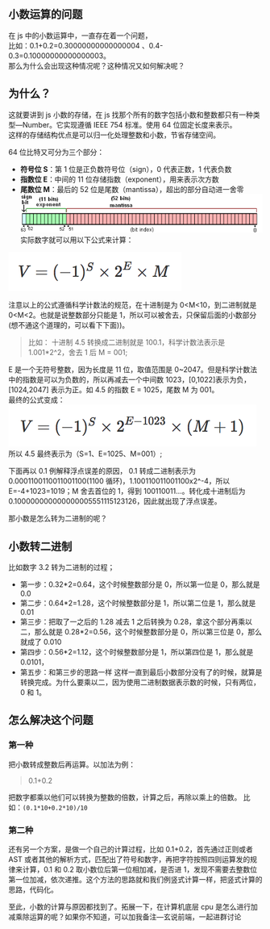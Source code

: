 ## 小数运算的问题

在 js 中的小数运算中，一直存在着一个问题，  
比如：0.1+0.2=0.30000000000000004 、0.4-0.3=0.10000000000000003。  
那么为什么会出现这种情况呢？这种情况又如何解决呢？

## 为什么？

这就要讲到 js 小数的存储，在 js 找那个所有的数字包括小数和整数都只有一种类型—Number。它实现遵循 IEEE 754 标准。使用 64 位固定长度来表示。  
这样的存储结构优点是可以归一化处理整数和小数，节省存储空间。

64 位比特又可分为三个部分：

- **符号位 S**：第 1 位是正负数符号位（sign），0 代表正数，1 代表负数
- **指数位 E**：中间的 11 位存储指数（exponent），用来表示次方数
- **尾数位 M**：最后的 52 位是尾数（mantissa），超出的部分自动进一舍零
  ![](./b1.png)
  实际数字就可以用以下公式来计算：

![](./b2.png)

注意以上的公式遵循科学计数法的规范，在十进制是为 0<M<10，到二进制就是 0<M<2。也就是说整数部分只能是 1，所以可以被舍去，只保留后面的小数部分(想不通这个道理的，可以看下下面))。

> 比如： 十进制 4.5 转换成二进制就是 100.1，科学计数法表示是 1.001\*2^2，舍去 1 后 M = 001;

E 是一个无符号整数，因为长度是 11 位，取值范围是 0~2047。但是科学计数法中的指数是可以为负数的，所以再减去一个中间数 1023，[0,1022]表示为负，[1024,2047] 表示为正。如 4.5 的指数 E = 1025，尾数 M 为 001。  
最终的公式变成：
![](./b3.png)
所以 4.5 最终表示为（S=1、E=1025、M=001）;

下面再以 0.1 例解释浮点误差的原因， 0.1 转成二进制表示为 0.0001100110011001100(1100 循环)，1.100110011001100x2^-4，所以 E=-4+1023=1019；M 舍去首位的 1，得到 100110011...。转化成十进制后为 0.100000000000000005551115123126，因此就出现了浮点误差。

那小数是怎么转为二进制的呢？

## 小数转二进制

比如数字 3.2 转为二进制的过程；

- 第一步：0.32\*2=0.64，这个时候整数部分是 0，所以第一位是 0，那么就是 0.0
- 第二步：0.64\*2=1.28，这个时候整数部分是 1，所以第二位是 1，那么就是 0.01
- 第三步：把取了一之后的 1.28 减去 1 之后转换为 0.28，拿这个部分再乘以二，那么就是 0.28\*2=0.56，这个时候整数部分是 0，所以第三位是 0，那么就成了 0.010
- 第四步：0.56\*2=1.12，这个时候整数部分是 1，所以第四位是 1，那么就是 0.0101，
- 第五步：和第三步的思路一样
  这样一直到最后小数部分没有了的时候，就算是转换完成。为什么要乘以二，因为使用二进制数据表示数的时候，只有两位，0 和 1。

## 怎么解决这个问题

### 第一种

把小数转成整数后再运算。以加法为例：

> 0.1+0.2

把数字都乘以他们可以转换为整数的倍数，计算之后，再除以乘上的倍数。
比如：`(0.1*10+0.2*10)/10`

### 第二种

还有另一个方案，是做一个自己的计算过程，比如 0.1+0.2，首先通过正则或者 AST 或者其他的解析方式，匹配出了符号和数字，再把字符按照四则运算发的规律来计算，0.1 和 0.2 取小数位后第一位相加减，是否进 1，发现不需要去整数位第一位加减，依次递推。这个方法的思路就和我们例竖式计算一样，把竖式计算的思路，代码化。

至此，小数的计算与原因都找到了。拓展一下，在计算机底层 cpu 是怎么进行加减乘除运算的呢？如果你不知道，可以加我备注—玄说前端，一起进群讨论
